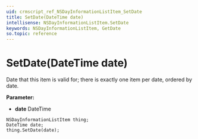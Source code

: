```yaml
---
uid: crmscript_ref_NSDayInformationListItem_SetDate
title: SetDate(DateTime date)
intellisense: NSDayInformationListItem.SetDate
keywords: NSDayInformationListItem, GetDate
so.topic: reference
---
```


# SetDate(DateTime date)

Date that this item is valid for; there is exactly one item per date, ordered by date.

**Parameter:** 
* **date** DateTime

```crmscript
NSDayInformationListItem thing;
DateTime date;
thing.SetDate(date);
```

